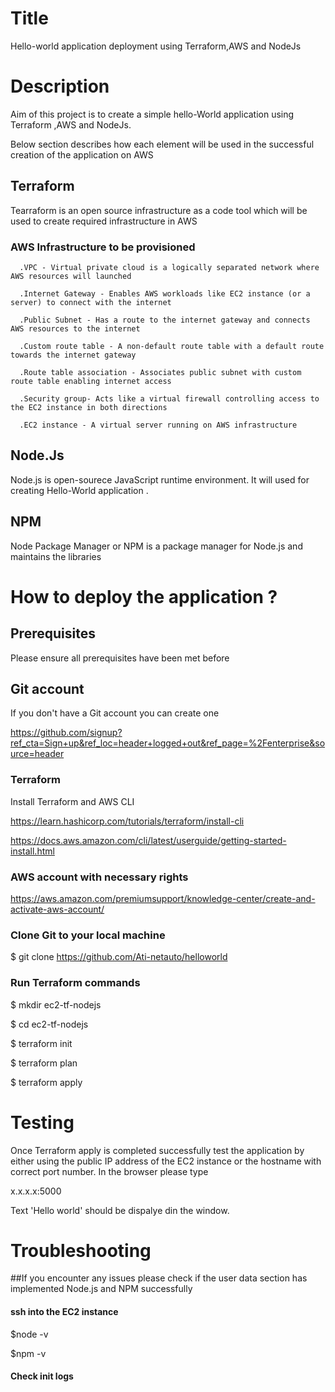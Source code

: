 # Title
Hello-world application deployment using Terraform,AWS and NodeJs

# Description
Aim of this project is to create a simple hello-World application using Terraform ,AWS and NodeJs. 

Below section describes how each element will be used in the successful creation of the application on AWS 

## Terraform 
Tearraform is an open source infrastructure as a code tool which will be used to create required infrastructure in AWS

### AWS Infrastructure to be provisioned 

      .VPC - Virtual private cloud is a logically separated network where AWS resources will launched

      .Internet Gateway - Enables AWS workloads like EC2 instance (or a server) to connect with the internet  

      .Public Subnet - Has a route to the internet gateway and connects AWS resources to the internet 

      .Custom route table - A non-default route table with a default route towards the internet gateway

      .Route table association - Associates public subnet with custom route table enabling internet access

      .Security group- Acts like a virtual firewall controlling access to the EC2 instance in both directions
                           
      .EC2 instance - A virtual server running on AWS infrastructure

## Node.Js
 Node.js is open-sourece JavaScript runtime environment. It will used for creating Hello-World application
      . 
## NPM
Node Package Manager or NPM is a package manager for Node.js and maintains the libraries
 
# How to deploy the application ?

## Prerequisites
Please ensure all prerequisites have been met before

## Git account 

If you don't have a Git account you can create one 

https://github.com/signup?ref_cta=Sign+up&ref_loc=header+logged+out&ref_page=%2Fenterprise&source=header


### Terraform 
Install Terraform and AWS CLI

https://learn.hashicorp.com/tutorials/terraform/install-cli

https://docs.aws.amazon.com/cli/latest/userguide/getting-started-install.html

### AWS account with necessary rights

https://aws.amazon.com/premiumsupport/knowledge-center/create-and-activate-aws-account/

### Clone Git to your local machine

 $ git clone https://github.com/Ati-netauto/helloworld


### Run Terraform commands

$ mkdir ec2-tf-nodejs

$ cd ec2-tf-nodejs

$ terraform init

$ terraform plan

$ terraform apply

# Testing

Once Terraform apply is completed successfully test the application by either using the public IP address of the EC2 instance or the hostname with correct port number.
In the browser please type

x.x.x.x:5000

Text 'Hello world' should be dispalye din the window.

# Troubleshooting
##If you encounter any issues please check if the user data section has implemented Node.js and NPM successfully

#### ssh into the EC2 instance

$node -v

$npm -v

#### Check init logs



